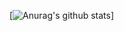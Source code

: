 [![Anurag's github stats](https://github-readme-stats.vercel.app/api?username=bashforger&theme=default&show_icons=true&count_private=true)]
